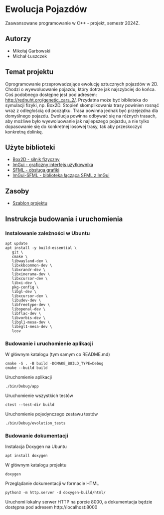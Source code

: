 # Ewolucja Pojazdów
Zaawansowane programowanie w C++ - projekt, semestr 2024Z.

## Autorzy
* Mikołaj Garbowski
* Michał Łuszczek

## Temat projektu
Oprogramowanie przeprowadzające ewolucję sztucznych pojazdów w 2D. Chodzi o wyewoluowanie pojazdu, 
który dotrze jak najszybciej do końca. Coś podobnego dostępne jest pod adresem: http://rednuht.org/genetic_cars_2/. 
Przydatna może być biblioteka do symulacji fizyki, np. Box2D. Stopień skomplikowania trasy powinien rosnąć wraz 
z odległością od początku. Trasa powinna jednak być przejezdna dla domyślnego pojazdu. Ewolucja powinna odbywać się 
na różnych trasach, aby możliwe było wyewoluowanie jak najlepszego pojazdu, a nie tylko dopasowanie się do konkretnej 
losowej trasy, tak aby przeskoczyć konkretną dolinkę.

## Użyte biblioteki
* [Box2D - silnik fizyczny](https://box2d.org/)
* [ImGui - graficzny interfejs użytkownika](https://github.com/ocornut/imgui)
* [SFML - obsługa grafiki](https://www.sfml-dev.org/)
* [ImGui-SFML - biblioteka łącząca SFML z ImGui](https://github.com/SFML/imgui-sfml)

## Zasoby
* [Szablon projektu](https://github.com/micromouseonline/cmake-sfml-imgui-project)

## Instrukcja budowania i uruchomienia

### Instalowanie zależności w Ubuntu
```shell
apt update
apt install -y build-essential \
   git \
   cmake \
   libwayland-dev \
   libxkbcommon-dev \
   libxrandr-dev \
   libxinerama-dev \
   libxcursor-dev \
   libxi-dev \
   pkg-config \
   libgl-dev \
   libxcursor-dev \
   libudev-dev \
   libfreetype-dev \
   libopenal-dev \
   libflac-dev \
   libvorbis-dev \
   libgl1-mesa-dev \
   libegl1-mesa-dev \
   lcov
```

### Budowanie i uruchomienie aplikacji
W głównym katalogu (tym samym co README.md)

```shell
cmake -S . -B build -DCMAKE_BUILD_TYPE=Debug
cmake --build build
```

Uruchomienie aplikacji

```shell
./bin/Debug/app
```

Uruchomienie wszystkich testów

```shell
ctest --test-dir build
```

Uruchomienie pojedynczego zestawu testów

```shell
./bin/Debug/evolution_tests
```

### Budowanie dokumentacji

Instalacja Doxygen na Ubuntu

```shell
apt install doxygen
```

W głównym katalogu projektu

```shell
doxygen
```

Przeglądanie dokumentacji w formacie HTML

```shell
python3 -m http.server -d doxygen-build/html/
```

Uruchomi lokalny serwer HTTP na porcie 8000, a dokumentacja będzie dostępna pod adresem http://localhost:8000